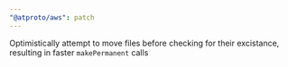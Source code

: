 ```yaml
---
"@atproto/aws": patch
---
```


Optimistically attempt to move files before checking for their excistance, resulting in faster `makePermanent` calls
